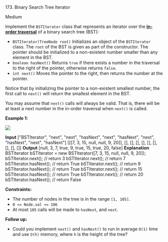 173\. Binary Search Tree Iterator

Medium

Implement the `BSTIterator` class that represents an iterator over the **[in-order traversal](https://en.wikipedia.org/wiki/Tree_traversal#In-order_(LNR))** of a binary search tree (BST):

*   `BSTIterator(TreeNode root)` Initializes an object of the `BSTIterator` class. The `root` of the BST is given as part of the constructor. The pointer should be initialized to a non-existent number smaller than any element in the BST.
*   `boolean hasNext()` Returns `true` if there exists a number in the traversal to the right of the pointer, otherwise returns `false`.
*   `int next()` Moves the pointer to the right, then returns the number at the pointer.

Notice that by initializing the pointer to a non-existent smallest number, the first call to `next()` will return the smallest element in the BST.

You may assume that `next()` calls will always be valid. That is, there will be at least a next number in the in-order traversal when `next()` is called.

**Example 1:**

![](https://assets.leetcode.com/uploads/2018/12/25/bst-tree.png)

**Input** \["BSTIterator", "next", "next", "hasNext", "next", "hasNext", "next", "hasNext", "next", "hasNext"\] \[\[\[7, 3, 15, null, null, 9, 20\]\], \[\], \[\], \[\], \[\], \[\], \[\], \[\], \[\], \[\]\] **Output** \[null, 3, 7, true, 9, true, 15, true, 20, false\] **Explanation** BSTIterator bSTIterator = new BSTIterator(\[7, 3, 15, null, null, 9, 20\]); bSTIterator.next(); // return 3 bSTIterator.next(); // return 7 bSTIterator.hasNext(); // return True bSTIterator.next(); // return 9 bSTIterator.hasNext(); // return True bSTIterator.next(); // return 15 bSTIterator.hasNext(); // return True bSTIterator.next(); // return 20 bSTIterator.hasNext(); // return False 

**Constraints:**

*   The number of nodes in the tree is in the range `[1, 105]`.
*   `0 <= Node.val <= 106`
*   At most `105` calls will be made to `hasNext`, and `next`.

**Follow up:**

*   Could you implement `next()` and `hasNext()` to run in average `O(1)` time and use `O(h)` memory, where `h` is the height of the tree?